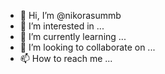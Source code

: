 - 👋 Hi, I’m @nikorasummb
- 👀 I’m interested in ...
- 🌱 I’m currently learning ...
- 💞️ I’m looking to collaborate on ...
- 📫 How to reach me ...

<!---
nikorasummb/nikorasummb is a ✨ special ✨ repository because its `README.md` (this file) appears on your GitHub profile.
You can click the Preview link to take a look at your changes.
--->
